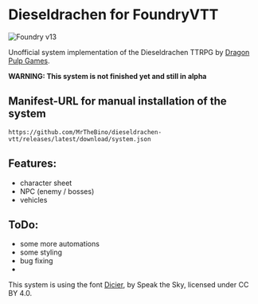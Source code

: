 # Dieseldrachen for FoundryVTT

![Foundry v13](https://img.shields.io/badge/foundry-v13-green)

Unofficial system implementation of the Dieseldrachen TTRPG by [Dragon Pulp Games](https://shop.dragonpulpgames.com/).


**WARNING: This system is not finished yet and still in alpha**

## Manifest-URL for manual installation of the system

    https://github.com/MrTheBino/dieseldrachen-vtt/releases/latest/download/system.json

## Features:

* character sheet
* NPC (enemy / bosses)
* vehicles

## ToDo:

 * some more automations
 * some styling
 * bug fixing
 * 
This system is using the font [Dicier](https://speakthesky.itch.io/typeface-dicier), by Speak the Sky, licensed under CC BY 4.0.